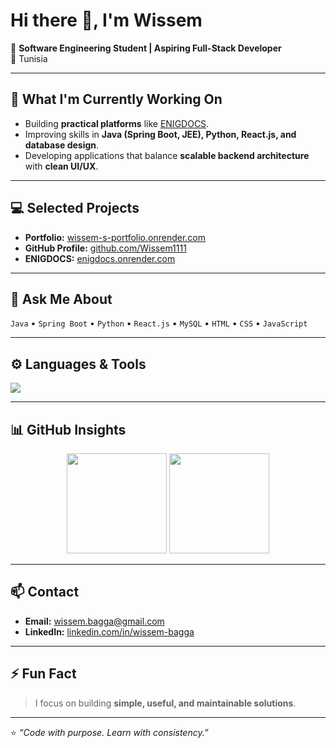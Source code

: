 # Hi there 👋, I'm Wissem

🎯 **Software Engineering Student | Aspiring Full-Stack Developer**  
📍 Tunisia  

---

## 🔭 What I'm Currently Working On
- Building **practical platforms** like [ENIGDOCS](https://enigdocs.onrender.com).  
- Improving skills in **Java (Spring Boot, JEE), Python, React.js, and database design**.  
- Developing applications that balance **scalable backend architecture** with **clean UI/UX**.  

---

## 💻 Selected Projects  
- **Portfolio:** [wissem-s-portfolio.onrender.com](https://wissem-s-portfolio.onrender.com)  
- **GitHub Profile:** [github.com/Wissem1111](https://github.com/Wissem1111)  
- **ENIGDOCS:** [enigdocs.onrender.com](https://enigdocs.onrender.com)  

---

## 💬 Ask Me About
`Java` • `Spring Boot` • `Python` • `React.js` • `MySQL` • `HTML` • `CSS` • `JavaScript`

---

## ⚙️ Languages & Tools
<p align="left">
<img src="https://skillicons.dev/icons?i=java,spring,python,react,js,html,css,bootstrap,git,github,linux,mysql" />
</p>

---

## 📊 GitHub Insights
<p align="center">
  <img src="https://github-readme-stats.vercel.app/api?username=Wissem1111&show_icons=true&theme=default" height="160" />
  <img src="https://github-readme-stats.vercel.app/api/top-langs/?username=Wissem1111&layout=compact&theme=default" height="160" />
</p>

---

## 📫 Contact
- **Email:** wissem.bagga@gmail.com  
- **LinkedIn:** [linkedin.com/in/wissem-bagga](https://www.linkedin.com/in/wissem-bagga)

---

## ⚡ Fun Fact
> I focus on building **simple, useful, and maintainable solutions**.

---

⭐ _“Code with purpose. Learn with consistency.”_
